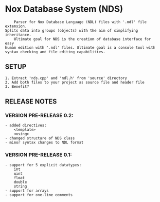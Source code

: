 # Nox Database System (NDS)

        Parser for Nox Database Language (NDL) files with '.ndl' file extension.
    Splits data into groups (objects) with the aim of simplifying inheritance.
        Ultimate goal for NDS is the creation of database interface for easy
    human edition with '.ndl' files. Ultimate goal is a console tool with
    syntax checking and file editing capabilities.

## SETUP

    1. Extract 'nds.cpp' and 'ndl.h' from 'source' directory
    2. Add both files to your project as source file and header file
    3. Benefit?

## RELEASE NOTES

### VERSION PRE-RELEASE 0.2:

    - added directives:
        <template>
        <using>
    - changed structure of NDS class
    - minor syntax changes to NDL format

### VERSION PRE-RELEASE 0.1:

    - support for 5 explicit datatypes:
        int
        uint
        float
        double
        string
    - support for arrays
    - support for one-line comments
